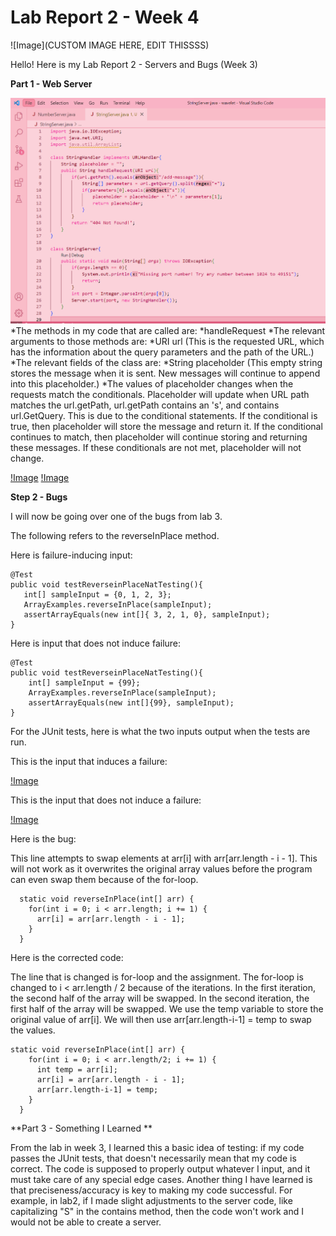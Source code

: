 # Lab Report 2 - Week 4

![Image](CUSTOM IMAGE HERE, EDIT THISSSS)

Hello! Here is my Lab Report 2 - Servers and Bugs (Week 3)


**Part 1 - Web Server**

![Image](StringServer.png)
*The methods in my code that are called are:
    *handleRequest
*The relevant arguments to those methods are:
    *URI url (This is the requested URL, which has the information about the query parameters and the path of the URL.)
 *The relevant fields of the class are:
    *String placeholder (This empty string stores the message when it is sent. New messages will continue to append into this placeholder.)
*The values of placeholder changes when the requests match the conditionals. Placeholder will update when URL path matches the url.getPath, url.getPath contains an 's', and contains url.GetQuery. This is due to the conditional statements. If the conditional is true, then placeholder will store the message and return it. If the conditional continues to match, then placeholder will continue storing and returning these messages. If these conditionals are not met, placeholder will not change.

[!Image](initialMessage.png)
[!Image](finalMessage.png)

**Step 2 - Bugs**

I will now be going over one of the bugs from lab 3.

The following refers to the reverseInPlace method.

Here is failure-inducing input:
```
@Test
public void testReverseinPlaceNatTesting(){
   int[] sampleInput = {0, 1, 2, 3};
   ArrayExamples.reverseInPlace(sampleInput);
   assertArrayEquals(new int[]{ 3, 2, 1, 0}, sampleInput);
}
```

Here is input that does not induce failure:

```
@Test
public void testReverseinPlaceNatTesting(){
    int[] sampleInput = {99};
    ArrayExamples.reverseInPlace(sampleInput);
    assertArrayEquals(new int[]{99}, sampleInput);
}
```



For the JUnit tests, here is what the two inputs output when the tests are run.

This is the input that induces a failure:

[!Image](failureInput.png)

This is the input that does not induce a failure:

[!Image](nonFailureInput.png)




Here is the bug:

This line attempts to swap elements at arr[i] with arr[arr.length - i - 1]. This will not work as it overwrites the original array values before the program can even swap them because of the for-loop.

```
  static void reverseInPlace(int[] arr) {
    for(int i = 0; i < arr.length; i += 1) {
      arr[i] = arr[arr.length - i - 1];
    }
  }
```

Here is the corrected code:

The line that is changed is for-loop and the assignment. The for-loop is changed to i < arr.length / 2 because of the iterations. In the first iteration, the second half of the array will be swapped. In the second iteration, the first half of the array will be swapped. We use the temp variable to store the original value of arr[i]. We will then use arr[arr.length-i-1] = temp to swap the values.

```
static void reverseInPlace(int[] arr) {
    for(int i = 0; i < arr.length/2; i += 1) {
      int temp = arr[i];
      arr[i] = arr[arr.length - i - 1];
      arr[arr.length-i-1] = temp;
    }
  }
```

**Part 3 - Something I Learned **

From the lab in week 3, I learned this a basic idea of testing: if my code passes the JUnit tests, that doesn't necessarily mean that my code is correct. The code is supposed to properly output whatever I input, and it must take care of any special edge cases. Another thing I have learned is that preciseness/accuracy is key to making my code successful. For example, in lab2, if I made slight adjustments to the server code, like capitalizing "S" in the contains method, then the code won't work and I would not be able to create a server.

